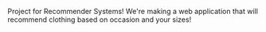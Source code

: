 Project for Recommender Systems!
We're making a web application that will recommend clothing based on occasion and your sizes!

